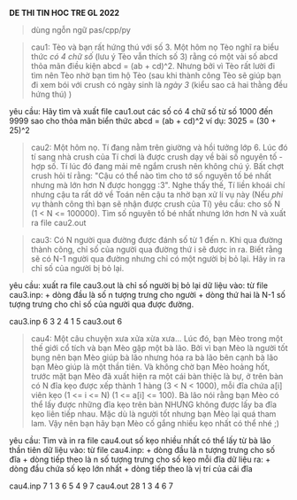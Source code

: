 **DE THI TIN HOC TRE GL 2022**
> dùng ngỗn ngữ pas/cpp/py

> cau1: Tèo và bạn rất hứng thú với số 3. Một hôm nọ Tèo nghĩ ra biểu thức *có 4 chữ số* (lưu ý Tèo vẫn thích số 3) rằng có một vài số abcd thỏa mãn điều kiện abcd = (ab + cd)^2. Nhưng bởi vì Tèo rất lười đi tìm nên Tèo nhờ bạn tìm hộ Tèo (sau khi thành công Tèo sẽ giúp bạn đi xem bói với crush có ngày sinh là *ngày 3* (kiểu sao cả hai thằng đều hứng thú) )

yêu cầu: Hãy tìm và xuất file cau1.out các số có 4 chữ số từ số 1000 đến 9999 sao cho thỏa mãn biển thức abcd = (ab + cd)^2
ví dụ: 3025 = (30 + 25)^2


> cau2: Một hôm nọ. Tí đang nằm trên giường và hồi tưởng lớp 6. Lúc đó tí sang nhà crush của Tí chơi là được crush dạy về bài số nguyên tố - hợp số. Tí lúc đó đang mải mê ngắm crush nên không chú ý. Bất chợt crush hỏi tí rằng: "Cậu có thể nào tìm cho tớ số nguyên tố bé nhất nhưng mà lớn hơn N được honggg :3". Nghe thấy thế, Tí liền khoái chí nhưng cậu ta rất dở về Toán nên cậu ta nhờ bạn xử lí vụ này (Nếu *phi vụ* thành công thì bạn sẽ nhận được crush của Tí)
yêu cầu: cho số N (1 < N <= 100000). Tìm số nguyên tố bé nhất nhưng lớn hơn N và xuất ra file cau2.out


> cau3: Có N người qua đường được đánh số từ 1 đến n. Khi qua đường thành công, chỉ số của người qua đường thứ i sẽ được in ra. Biết rằng sẽ có N-1 người qua đường nhưng chỉ có một người bị bỏ lại. Hãy in ra chỉ số của người bị bỏ lại.

yêu cầu: xuất ra file cau3.out là chỉ số người bị bỏ lại
dữ liệu vào: từ file cau3.inp:
            + dòng đầu là số n tượng trưng cho người
            + dòng thứ hai là N-1 số tượng trưng cho chỉ số của người qua được đường. 

cau3.inp
6
3 2 4 1 5
cau3.out
6


> cau4: Một câu chuyện xưa xửa xừa xưa... Lúc đó, bạn Mèo trong một thế giới cổ tích và bạn Mèo gặp một bà lão. Bởi vì bạn Mèo là người tốt bụng nên bạn Mèo giúp bà lão nhưng hóa ra bà lão bên cạnh bà lão bạn Mèo giúp là một thần tiên. Và không chờ bạn Mèo hoảng hốt, trước mặt bạn Mèo đã xuất hiện ra một cái bàn thiệc là bự, ở trên bàn có N đĩa kẹo được xếp thành 1 hàng (3 < N < 1000), mỗi đĩa chứa a[i] viên kẹo (1 <= i <= N) (1 <= a[i] <= 100). Bà lão nói rằng bạn Mèo có thể lấy được những đĩa kẹo trên bàn NHƯNG không được lấy ba đĩa kẹo liên tiếp nhau. Mặc dù là người tốt nhưng bạn Mèo lại quá tham lam. Vậy nên bạn hãy bạn Mèo cố gắng nhiều kẹo nhất có thể nhé ;)

yêu cầu: Tìm và in ra file cau4.out số kẹo nhiều nhất có thể lấy từ bà lão thần tiên
dữ liệu vào: từ file cau4.inp:
            + dòng đầu là n tượng trưng cho số đĩa
            + dòng tiếp theo là n số tượng trưng cho số kẹo mỗi đĩa
dữ liệu ra: 
    + dòng đầu chứa số kẹo lớn nhất
    + dòng tiếp theo là vị trí của cái đĩa

cau4.inp
7
1 3 6 5 4 9 7
cau4.out
28
1 3 4 6 7